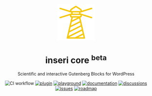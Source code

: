 <p align="center"><a href="https://inseri.swiss/"><img src="https://raw.githubusercontent.com/inseri-swiss/inseri-core-wp/8820531f0db87ca285b11e05af40453b48e29ee8/docs/assets/inseri_logo.svg" alt="Logo" height=120></a>
</p>
<h1 align="center">inseri core <sup>beta</sup></h1>

<p align="center">Scientific and interactive Gutenberg Blocks for WordPress</p>

<p align="center">
<img alt="CI workflow" src="https://github.com/inseri-swiss/inseri-core-wp/actions/workflows/ci.yml/badge.svg" />
<a href="https://wordpress.org/plugins/inseri-core/"><img src="https://img.shields.io/wordpress/plugin/v/inseri-core?label=get%20wp%20plugin" alt="plugin"></a>
<a href="https://inseri.swiss/playground/"><img src="https://img.shields.io/badge/wp-playground-blue" alt="playground"></a>
<a href="https://docs.inseri.swiss/"><img src="https://img.shields.io/badge/read-documentation-blue" alt="documentation"></a>
<a href="https://github.com/inseri-swiss/inseri-swiss/discussions"><img src="https://img.shields.io/github/discussions/inseri-swiss/inseri-swiss" alt="discussions"></a>
<a href="https://github.com/inseri-swiss/inseri-swiss/issues"><img src="https://img.shields.io/github/issues-raw/inseri-swiss/inseri-swiss?color=blue" alt="issues"></a>
<a href="https://inseri.swiss/about/#roadmap"><img src="https://img.shields.io/badge/view-roadmap-blue" alt="roadmap"></a>
</p>
